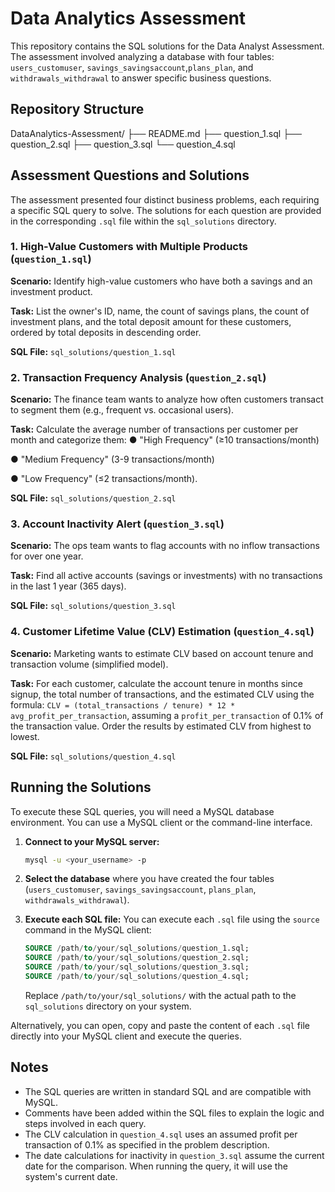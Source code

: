 # Data Analytics Assessment

This repository contains the SQL solutions for the Data Analyst Assessment. 
The assessment involved analyzing a database with four tables: `users_customuser`, 
`savings_savingsaccount`,`plans_plan`, and `withdrawals_withdrawal` to answer specific business questions.

## Repository Structure

DataAnalytics-Assessment/
├── README.md
├── question_1.sql
├── question_2.sql
├── question_3.sql
└── question_4.sql

## Assessment Questions and Solutions

The assessment presented four distinct business problems, each requiring a specific SQL query to solve. The solutions for each question are provided in the corresponding `.sql` file within the `sql_solutions` directory.

### 1. High-Value Customers with Multiple Products (`question_1.sql`)

**Scenario:** Identify high-value customers who have both a savings and an investment product.

**Task:** List the owner's ID, name, the count of savings plans, the count of investment plans, and 
the total deposit amount for these customers, ordered by total deposits in descending order.

**SQL File:** `sql_solutions/question_1.sql`

### 2. Transaction Frequency Analysis (`question_2.sql`)

**Scenario:** The finance team wants to analyze how often customers transact to segment
them (e.g., frequent vs. occasional users).

**Task:** Calculate the average number of transactions per customer per month and
categorize them:
●​ "High Frequency" (≥10 transactions/month)

●​ "Medium Frequency" (3-9 transactions/month)

●​ "Low Frequency" (≤2 transactions/month).

**SQL File:** `sql_solutions/question_2.sql`

### 3. Account Inactivity Alert (`question_3.sql`)

**Scenario:** The ops team wants to flag accounts with no inflow transactions for over one
year.

**Task:** Find all active accounts (savings or investments) with no transactions in the last 1
year (365 days).

**SQL File:** `sql_solutions/question_3.sql`

### 4. Customer Lifetime Value (CLV) Estimation (`question_4.sql`)

**Scenario:** Marketing wants to estimate CLV based on account tenure and transaction
volume (simplified model).

**Task:** For each customer, calculate the account tenure in months since signup, the total number 
of transactions, and the estimated CLV using the formula: `CLV = (total_transactions / tenure) * 12 * avg_profit_per_transaction`, 
assuming a `profit_per_transaction` of 0.1% of the transaction value. Order the results by estimated 
CLV from highest to lowest.

**SQL File:** `sql_solutions/question_4.sql`

## Running the Solutions

To execute these SQL queries, you will need a MySQL database environment. You can use a MySQL client 
or the command-line interface.

1.  **Connect to your MySQL server:**
    ```bash
    mysql -u <your_username> -p
    ```
2.  **Select the database** where you have created the four 
tables (`users_customuser`, `savings_savingsaccount`, `plans_plan`, `withdrawals_withdrawal`). 

3.  **Execute each SQL file:** You can execute each `.sql` file using the `source` command in the MySQL client:
    ```sql
    SOURCE /path/to/your/sql_solutions/question_1.sql;
    SOURCE /path/to/your/sql_solutions/question_2.sql;
    SOURCE /path/to/your/sql_solutions/question_3.sql;
    SOURCE /path/to/your/sql_solutions/question_4.sql;
    ```
    Replace `/path/to/your/sql_solutions/` with the actual path to the `sql_solutions` directory on your system.

Alternatively, you can open, copy and paste the content of each `.sql` file directly into your MySQL client and execute the queries.

## Notes

-   The SQL queries are written in standard SQL and are compatible with MySQL.
-   Comments have been added within the SQL files to explain the logic and steps involved in each query.
-   The CLV calculation in `question_4.sql` uses an assumed profit per transaction of 0.1% as specified in the problem description.
-   The date calculations for inactivity in `question_3.sql` assume the current date for the comparison. When running the query, it will use the system's current date.
